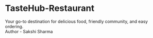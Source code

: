 # TasteHub-Restaurant
Your go-to destination for delicious food, friendly community, and easy ordering.
<br>
Author - Sakshi Sharma
